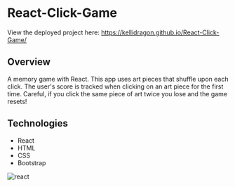 # React-Click-Game #

View the deployed project here: https://kellidragon.github.io/React-Click-Game/

## Overview ##

A memory game with React. This app uses art pieces that shuffle upon each click.  The user's score is tracked when clicking on an art piece for the first time. Careful, if you click the same piece of art twice you lose and the game resets!


## Technologies ##

* React
* HTML 
* CSS
* Bootstrap




![react](https://github.com/kellidragon/React-Click-Game/react-click-game/public/images/react.png)
